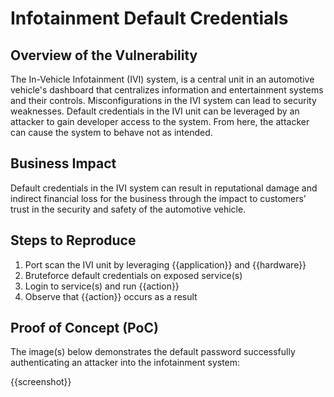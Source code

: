 # Infotainment Default Credentials

## Overview of the Vulnerability

The In-Vehicle Infotainment (IVI) system, is a central unit in an automotive vehicle's dashboard that centralizes information and entertainment systems and their controls. Misconfigurations in the IVI system can lead to security weaknesses. Default credentials in the IVI unit can be leveraged by an attacker to gain developer access to the system. From here, the attacker can cause the system to behave not as intended.

## Business Impact

Default credentials in the IVI system can result in reputational damage and indirect financial loss for the business through the impact to customers’ trust in the security and safety of the automotive vehicle.

## Steps to Reproduce

1. Port scan the IVI unit by leveraging {{application}} and {{hardware}}
1. Bruteforce default credentials on exposed service(s)
1. Login to service(s) and run {{action}}
1. Observe that {{action}} occurs as a result

## Proof of Concept (PoC)

The image(s) below demonstrates the default password successfully authenticating an attacker into the infotainment system:

{{screenshot}}
